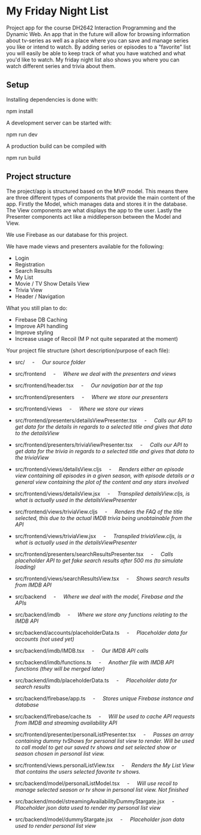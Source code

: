 # My Friday Night List

Project app for the course DH2642 Interaction Programming and the Dynamic Web.
An app that in the future will allow for browsing information about tv-series as well as a place where you can save and manage series you like or intend to watch. 
By adding series or episodes to a "favorite" list you will easily be able to keep track of what you have watched and what you'd like to watch. My friday night list also shows you where you can watch different series and trivia about them. 

## Setup

Installing dependencies is done with:

npm install

A development server can be started with:

npm run dev 

A production build can be compiled with 

npm run build


## Project structure

The project/app is structured based on the MVP model. This means there are three different types of components that provide the main content of the app. Firstly the Model, which manages data and stores it in the database. The View components are what displays the app to the user. Lastly the Presenter components act like a middleperson between the Model and View.

We use Firebase as our database for this project. 

We have made views and presenters available for the following:

  * Login
  * Registration
  * Search Results
  * My List
  * Movie / TV Show Details View
  * Trivia View
  * Header / Navigation
    
What you still plan to do:
  * Firebase DB Caching
  * Improve API handling
  * Improve styling
  * Increase usage of Recoil (M P not quite separated at the moment)

Your project file structure (short description/purpose of each file):
  * src/ &nbsp; &nbsp; - &nbsp; &nbsp; *Our source folder*
  
  * src/frontend &nbsp; &nbsp; - &nbsp; &nbsp; *Where we deal with the presenters and views*
  * src/frontend/header.tsx &nbsp; &nbsp; - &nbsp; &nbsp; *Our navigation bar at the top*
  * src/frontend/presenters &nbsp; &nbsp; - &nbsp; &nbsp; *Where we store our presenters*
  * src/frontend/views &nbsp; &nbsp; - &nbsp; &nbsp; *Where we store our views*
  * src/frontend/presenters/detailsViewPresenter.tsx &nbsp; &nbsp; - &nbsp; &nbsp; *Calls our API to get data for the details in regards to a selected title and gives that data to the detailsView*
  * src/frontend/presenters/triviaViewPresenter.tsx &nbsp; &nbsp; - &nbsp; &nbsp; *Calls our API to get data for the trivia in regards to a selected title and gives that data to the triviaView*
  * src/frontend/views/detailsView.cljs &nbsp; &nbsp; - &nbsp; &nbsp; *Renders either an episode view containing all episodes in a given season, with episode details or a general view containing the plot of the content and any stars involved*
  * src/frontend/views/detailsView.jsx &nbsp; &nbsp; - &nbsp; &nbsp; *Transpiled detailsView.cljs, is what is actually used in the detailsViewPresenter*
  * src/frontend/views/triviaView.cljs &nbsp; &nbsp; - &nbsp; &nbsp; *Renders the FAQ of the title selected, this due to the actual IMDB trivia being unobtainable from the API*
  * src/frontend/views/triviaView.jsx &nbsp; &nbsp; - &nbsp; &nbsp; *Transpiled triviaView.cljs, is what is actually used in the detailsViewPresenter*
  * src/frontend/presenters/searchResultsPresenter.tsx &nbsp; &nbsp; - &nbsp; &nbsp; *Calls placeholder API to get fake search results after 500 ms (to simulate loading)*
  * src/frontend/views/searchResultsView.tsx &nbsp; &nbsp; - &nbsp; &nbsp; *Shows search results from IMDB API*
  * src/backend &nbsp; &nbsp; - &nbsp; &nbsp; *Where we deal with the model, Firebase and the APIs*
  * src/backend/imdb &nbsp; &nbsp; - &nbsp; &nbsp; *Where we store any functions relating to the IMDB API*
  * src/backend/accounts/placeholderData.ts &nbsp; &nbsp; - &nbsp; &nbsp; *Placeholder data for accounts (not used yet)*
  * src/backend/imdb/IMDB.tsx &nbsp; &nbsp; - &nbsp; &nbsp; *Our IMDB API calls*
  * src/backend/imdb/functions.ts &nbsp; &nbsp; - &nbsp; &nbsp; *Another file with IMDB API functions (they will be merged later)*
  * src/backend/imdb/placeholderData.ts &nbsp; &nbsp; - &nbsp; &nbsp; *Placeholder data for search results*
  * src/backend/firebase/app.ts &nbsp; &nbsp; - &nbsp; &nbsp; *Stores unique Firebase instance and database*
  * src/backend/firebase/cache.ts &nbsp; &nbsp; - &nbsp; &nbsp; *Will be used to cache API requests from IMDB and streaming availability API*
  * src/frontend/presenter/personalListPresenter.tsx &nbsp; &nbsp; - &nbsp; &nbsp; *Passes an array containing dummy tvShows for personal list view to render. Will be used to call model to get our saved tv shows and set selected show or season chosen in personal list view.*
  * src/frontend/views.personalListView.tsx &nbsp; &nbsp; - &nbsp; &nbsp; *Renders the My List View that contains the users selected favorite tv shows.*
  * src/backend/model/personalListModel.tsx &nbsp; &nbsp; - &nbsp; &nbsp; *Will use recoil to manage selected season or tv show in personal list view. Not finished*
  * src/backend/model/streamingAvailabilityDummyStargate.jsx &nbsp; &nbsp; - &nbsp; &nbsp; *Placeholder json data used to render my personal list view*
  * src/backend/model/dummyStargate.jsx &nbsp; &nbsp; - &nbsp; &nbsp; *Placeholder json data used to render personal list view*
